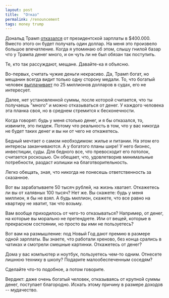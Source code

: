 ```yaml
---
layout: post
title:  "Отказ"
permalink: /renouncement
tags: money trump
---
```


Дональд Трамп [отказался][url-1USD] от президентской зарплаты в $400.000. Вместо
этого он будет получать один доллар. На меня это произвело большое
впечатление. Когда я упоминаю об этом, слышу гнилой базар что у Трампа денег
много, и он чуть ли не был обязан так поступить.

Те, кто так рассуждают, мещане. Давайте-ка я объясню.

Во-первых, считать чужие деньги некрасиво. Да, Трамп богат, но мещанин всегда
видит только одну сторону медали. То, что богатый человек [выплачивает][url-25M]
по 25 миллионов долларов в судах, его не интересует.

Далее, нет установленной суммы, после которой считается, что ты получаешь
"много" и можно отказываться от денег. У каждого человека эта планка своя, но в
среднем стремится к бесконечности.

Когда говорят: будь у меня столько денег, и я бы отказался, то, извините, это
пиздеж. Потому что реальность в том, что у вас никогда не будет таких денег и вы
ни от чего не откажетесь.

Бедный мечтает о самом необходимом: жилье и питании. На этом его интересы
заканчиваются. А у богатого планы шире! У него бизнес, инвестиции, суды. Для
бедного все, что превосходит его потолок, считается роскошью. Он обещает, что,
удовлетворив минимальные потребности, раздаст излишки на благотворительность.

Легко обещать, зная, что никогда не понесешь ответственность за сказанное.

Вот вы зарабатываете 50 тысяч рублей, на жизнь хватает. Откажетесь ли вы от
халявных 100 тысяч? Нет же. Вы скажете: будь у меня миллион, я бы не взял. А
будь миллион, скажете, что все равно на квартиру не хватит, так что возьму.

Вам вообще приходилось от чего-то отказываться? Например, от денег, на которые
вы морально не претендуете. Или от вещей, которые в прекрасном состоянии, но
просто вы ими не пользуетесь?

Вот вам на размышление: под Новый Год дают премию в размере одной зарплаты. Вы
знаете, что работали хреново, без конца срались в чатиках и смотрели смешные
картинки. Откажетесь от денег?

Дома у вас компьютер и ноутбук, пользуетесь чем-то одним. Отнесете лишнюю
технику в школу? Подарите малообеспеченным соседям?

Сделайте что-то подобное, а потом говорите.

Вердикт: даже очень богатый человек, отказываясь от крупной суммы денег,
поступает благородно. Искать этому причину в размере доходов -- мудачество.

[url-1USD]:https://meduza.io/news/2016/11/14/tramp-otkazalsya-ot-prezidentskoy-zarplaty
[url-25M]:https://meduza.io/news/2016/11/19/tramp-zaplatil-25-millionov-dollarov-po-delu-o-moshennichestve
